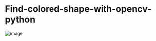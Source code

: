 # Find-colored-shape-with-opencv-python

![image](https://user-images.githubusercontent.com/33387838/57179400-41324f80-6e86-11e9-8b6d-8d3612de30f2.png)
